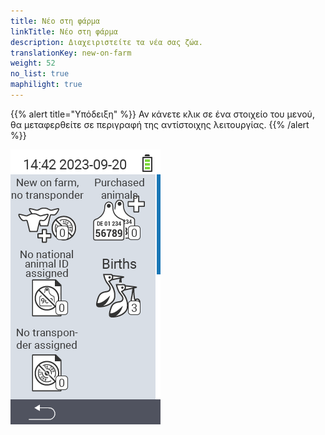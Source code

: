 ```yaml
---
title: Νέο στη φάρμα
linkTitle: Νέο στη φάρμα
description: Διαχειριστείτε τα νέα σας ζώα.
translationKey: new-on-farm
weight: 52
no_list: true
maphilight: true
---
```

{{% alert title="Υπόδειξη" %}}
Αν κάνετε κλικ σε ένα στοιχείο του μενού, θα μεταφερθείτε σε περιγραφή της αντίστοιχης λειτουργίας.
{{% /alert %}}

<img src="images/newonfarm.png" alt="VitalControl Νέο στη φάρμα" title="Νέο στη φάρμα" usemap="#workmap" class="maphilight" />

<map name="workmap">
  <area shape="rect" coords="3,40,116,160" alt="Νέο στη φάρμα, χωρίς transponder" title="Εδώ αναθέτετε ένα transponder σε νέα ζώα χωρίς transponder&#10;Κλικ με το ποντίκι: άνοιγμα τεκμηρίωσης" href="/el/docs/new-on-farm/new-no-transponder/">
  <area shape="rect" coords="3,160,116,280" alt="Δεν έχει ανατεθεί εθνικός αριθμός ταυτότητας ζώου" title="Εδώ μπορείτε να δείτε όλα τα ζώα στα οποία δεν έχει ακόμη ανατεθεί εθνικός αριθμός ταυτότητας ζώου και να αναθέσετε έναν&#10;Κλικ με το ποντίκι: άνοιγμα τεκμηρίωσης" href="/el/docs/new-on-farm/no-national-animal-id-assigned/">
  <area shape="rect" coords="3,280,116,399" alt="Δεν έχει ανατεθεί transponder" title="Εδώ μπορείτε να δείτε όλα τα ζώα στα οποία δεν έχει ακόμη ανατεθεί transponder και να αναθέσετε ένα&#10;Κλικ με το ποντίκι: άνοιγμα τεκμηρίωσης" href="/el/docs/new-on-farm/no-transponder-assigned/">

  <area shape="rect" coords="116,40,230,160" alt="Αγορασμένα ζώα" title="Εδώ μπορείτε να δείτε τις τρέχουσες αγορές σας και να εξάγετε τα δεδομένα&#10;Κλικ με το ποντίκι: άνοιγμα τεκμηρίωσης" href="/el/docs/new-on-farm/purchased-animals/">
  <area shape="rect" coords="116,160,230,280" alt="Γεννήσεις" title="Εδώ μπορείτε να δείτε τις γεννήσεις σας και να δημιουργήσετε ένα αρχείο εξαγωγής&#10;Κλικ με το ποντίκι: άνοιγμα τεκμηρίωσης" href="/el/docs/new-on-farm/births/">
  <area shape="rect" coords="1,401,100,439" alt="Πίσω" title="Πηδήξτε πίσω ένα επίπεδο&#10;Κλικ με το ποντίκι: στην τεκμηρίωση" href="/el/docs/menu/mainmenu/">
</map>
